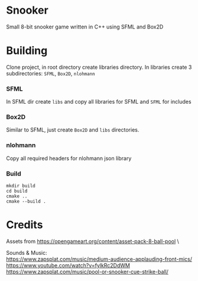 # Snooker
Small 8-bit snooker game written in C++ using SFML and Box2D

# Building
Clone project, in root directory create libraries directory.
In libraries create 3 subdirectories: ```SFML```, ```Box2D```, ```nlohmann```

### SFML
In SFML dir create ```libs``` and copy all libraries for SFML and ```SFML``` for includes

### Box2D 
Similar to SFML, just create ```Box2D``` and ```libs``` directories.

### nlohmann
Copy all required headers for nlohmann json library

### Build
```
mkdir build
cd build
cmake ..
cmake --build .
```

# Credits
Assets from https://opengameart.org/content/asset-pack-8-ball-pool \

Sounds & Music: \
https://www.zapsplat.com/music/medium-audience-applauding-front-mics/ \
https://www.youtube.com/watch?v=fylkRc2DdWM \
https://www.zapsplat.com/music/pool-or-snooker-cue-strike-ball/ 